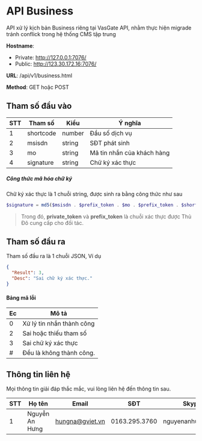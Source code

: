 # API Business

API xử lý kịch bản Business riêng tại VasGate API, nhằm thực hiện migrade tránh conflick trong hệ thống CMS tập trung

**Hostname**:

- Private: http://127.0.0.1:7076/
- Public: http://123.30.172.16:7076/

**URL**: /api/v1/business.html

**Method**: GET hoặc POST

## Tham số đầu vào

| STT  | Tham số   | Kiểu   | Ý nghĩa                    |
| ---- | --------- | ------ | -------------------------- |
| 1    | shortcode | number | Đầu số dịch vụ             |
| 2    | msisdn    | string | SĐT phát sinh              |
| 3    | mo        | string | Mã tin nhắn của khách hàng |
| 4    | signature | string | Chữ ký xác thực            |

##### Công thức mã hóa chữ ký

Chữ ký xác thực là 1 chuỗi string, được sinh ra bằng công thức như sau

```php
$signature = md5($msisdn . $prefix_token . $mo . $prefix_token . $shortcode . $prefix_token . $private_token);
```

> Trong đó, **private_token** và **prefix_token** là chuỗi xác thực được Thủ Đô cung cấp cho đối tác.

## Tham số đầu ra

Tham số đầu ra là 1 chuỗi JSON, Ví dụ

```json
{
  "Result": 3,
  "Desc": "Sai chữ ký xác thực."
}
```

#### Bảng mã lỗi

| Ec   | Mô tả                     |
| ---- | ------------------------- |
| 0    | Xử lý tin nhắn thành công |
| 2    | Sai hoặc thiếu tham số    |
| 3    | Sai chữ ký xác thực       |
| #    | Đều là không thành công.  |



## Thông tin liên hệ

Mọi thông tin giải đáp thắc mắc, vui lòng liên hệ đến thông tin sau.

| STT  | Họ tên         | Email           | SĐT           | Skype            |
| ---- | -------------- | --------------- | ------------- | ---------------- |
| 1    | Nguyễn An Hưng | hungna@gviet.vn | 0163.295.3760 | nguyenanhung5891 |